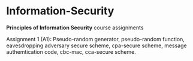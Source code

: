# Information-Security

**Principles of Information Security** course assignments

Assignment 1 (A1): Pseudo-random generator, pseudo-random function, eavesdropping adversary secure scheme, cpa-secure scheme, message authemtication code, cbc-mac, cca-secure scheme.

